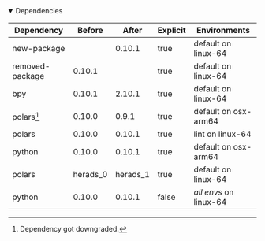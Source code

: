 <details open>
<summary>Dependencies</summary>

|Dependency|Before|After|Explicit|Environments|
|-|-|-|-|-|
|new-package||0.10.1|true|default on linux-64|
|removed-package|0.10.1||true|default on linux-64|
|bpy|0.10.1|2.10.1|true|default on linux-64|
|polars[^2]|0.10.0|0.9.1|true|default on osx-arm64|
|polars|0.10.0|0.10.1|true|lint on linux-64|
|python|0.10.0|0.10.1|true|default on osx-arm64|
|polars|herads_0|herads_1|true|default on linux-64|
|python|0.10.0|0.10.1|false|*all envs* on linux-64|

</details>

[^1]: **Bold** means explicit dependency.
[^2]: Dependency got downgraded.
